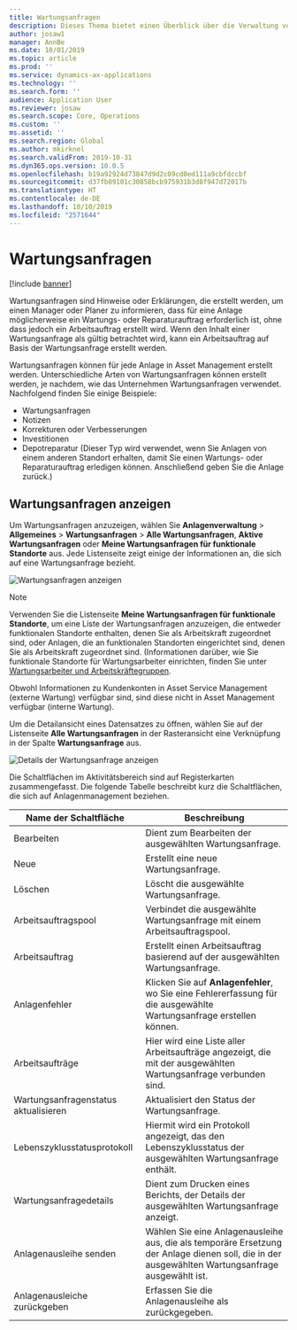 ```yaml
---
title: Wartungsanfragen
description: Dieses Thema bietet einen Überblick über die Verwaltung von Wartungsanfragen in Asset Management.
author: josaw1
manager: AnnBe
ms.date: 10/01/2019
ms.topic: article
ms.prod: ''
ms.service: dynamics-ax-applications
ms.technology: ''
ms.search.form: ''
audience: Application User
ms.reviewer: josaw
ms.search.scope: Core, Operations
ms.custom: ''
ms.assetid: ''
ms.search.region: Global
ms.author: mkirknel
ms.search.validFrom: 2019-10-31
ms.dyn365.ops.version: 10.0.5
ms.openlocfilehash: b19a92924d73847d9d2c09cd0ed111a9cbfdccbf
ms.sourcegitcommit: d37fb09101c30858bcb975931b3d8f947d72017b
ms.translationtype: HT
ms.contentlocale: de-DE
ms.lasthandoff: 10/10/2019
ms.locfileid: "2571644"
---
```

# <a name="maintenance-requests"></a>Wartungsanfragen

[!include [banner](../../includes/banner.md)]

 

Wartungsanfragen sind Hinweise oder Erklärungen, die erstellt werden, um einen Manager oder Planer zu informieren, dass für eine Anlage möglicherweise ein Wartungs- oder Reparaturauftrag erforderlich ist, ohne dass jedoch ein Arbeitsauftrag erstellt wird. Wenn den Inhalt einer Wartungsanfrage als gültig betrachtet wird, kann ein Arbeitsauftrag auf Basis der Wartungsanfrage erstellt werden.

Wartungsanfragen können für jede Anlage in Asset Management erstellt werden. Unterschiedliche Arten von Wartungsanfragen können erstellt werden, je nachdem, wie das Unternehmen Wartungsanfragen verwendet. Nachfolgend finden Sie einige Beispiele:

- Wartungsanfragen
- Notizen
- Korrekturen oder Verbesserungen
- Investitionen
- Depotreparatur (Dieser Typ wird verwendet, wenn Sie Anlagen von einem anderen Standort erhalten, damit Sie einen Wartungs- oder Reparaturauftrag erledigen können. Anschließend geben Sie die Anlage zurück.)

## <a name="view-maintenance-requests"></a>Wartungsanfragen anzeigen

Um Wartungsanfragen anzuzeigen, wählen Sie **Anlagenverwaltung** \> **Allgemeines** \> **Wartungsanfragen** \> **Alle Wartungsanfragen**, **Aktive Wartungsanfragen** oder **Meine Wartungsanfragen für funktionale Standorte** aus. Jede Listenseite zeigt einige der Informationen an, die sich auf eine Wartungsanfrage bezieht.

![Wartungsanfragen anzeigen](media/01-manage-maintenance-requests.png)

> [!NOTE]
> Verwenden Sie die Listenseite **Meine Wartungsanfragen für funktionale Standorte**, um eine Liste der Wartungsanfragen anzuzeigen, die entweder funktionalen Standorte enthalten, denen Sie als Arbeitskraft zugeordnet sind, oder Anlagen, die an funktionalen Standorten eingerichtet sind, denen Sie als Arbeitskraft zugeordnet sind. (Informationen darüber, wie Sie funktionale Standorte für Wartungsarbeiter einrichten, finden Sie unter [Wartungsarbeiter und Arbeitskräftegruppen](../setup-for-objects/workers-and-worker-groups.md).
> 
> Obwohl Informationen zu Kundenkonten in Asset Service Management (externe Wartung) verfügbar sind, sind diese nicht in Asset Management verfügbar (interne Wartung).

Um die Detailansicht eines Datensatzes zu öffnen, wählen Sie auf der Listenseite **Alle Wartungsanfragen** in der Rasteransicht eine Verknüpfung in der Spalte **Wartungsanfrage** aus.

![Details der Wartungsanfrage anzeigen](media/02-manage-maintenance-requests.png)

Die Schaltflächen im Aktivitätsbereich sind auf Registerkarten zusammengefasst. Die folgende Tabelle beschreibt kurz die Schaltflächen, die sich auf Anlagenmanagement beziehen.

| Name der Schaltfläche                      | Beschreibung |
|----------------------------------|-------------|
| Bearbeiten                             | Dient zum Bearbeiten der ausgewählten Wartungsanfrage. |
| Neue                              | Erstellt eine neue Wartungsanfrage. |
| Löschen                           | Löscht die ausgewählte Wartungsanfrage. |
| Arbeitsauftragspool                  | Verbindet die ausgewählte Wartungsanfrage mit einem Arbeitsauftragspool. |
| Arbeitsauftrag                       | Erstellt einen Arbeitsauftrag basierend auf der ausgewählten Wartungsanfrage. |
| Anlagenfehler                      | Klicken Sie auf **Anlagenfehler**, wo Sie eine Fehlererfassung für die ausgewählte Wartungsanfrage erstellen können. |
| Arbeitsaufträge                      | Hier wird eine Liste aller Arbeitsaufträge angezeigt, die mit der ausgewählten Wartungsanfrage verbunden sind. |
| Wartungsanfragenstatus aktualisieren | Aktualisiert den Status der Wartungsanfrage. |
| Lebenszyklusstatusprotokoll              | Hiermit wird ein Protokoll angezeigt, das den Lebenszyklusstatus der ausgewählten Wartungsanfrage enthält. |
| Wartungsanfragedetails      | Dient zum Drucken eines Berichts, der Details der ausgewählten Wartungsanfrage anzeigt. |
| Anlagenausleihe senden                  | Wählen Sie eine Anlagenausleihe aus, die als temporäre Ersetzung der Anlage dienen soll, die in der ausgewählten Wartungsanfrage ausgewählt ist. |
| Anlagenausleiche zurückgeben                | Erfassen Sie die Anlagenausleihe als zurückgegeben. |

